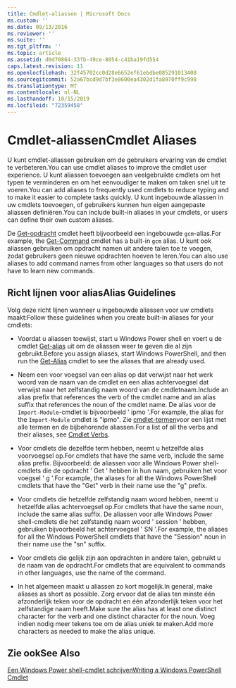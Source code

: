 ```yaml
---
title: Cmdlet-aliassen | Microsoft Docs
ms.custom: ''
ms.date: 09/13/2016
ms.reviewer: ''
ms.suite: ''
ms.tgt_pltfrm: ''
ms.topic: article
ms.assetid: d0d70864-33fb-49ce-8054-c41ba19fd554
caps.latest.revision: 11
ms.openlocfilehash: 32f45702cc0d28e6652ef61ebdbe085291013408
ms.sourcegitcommit: 52a67bcd9d7bf3e8600ea4302d1fa8970ff9c998
ms.translationtype: MT
ms.contentlocale: nl-NL
ms.lasthandoff: 10/15/2019
ms.locfileid: "72359458"
---
```

# <a name="cmdlet-aliases"></a><span data-ttu-id="3fa97-102">Cmdlet-aliassen</span><span class="sxs-lookup"><span data-stu-id="3fa97-102">Cmdlet Aliases</span></span>

<span data-ttu-id="3fa97-103">U kunt cmdlet-aliassen gebruiken om de gebruikers ervaring van de cmdlet te verbeteren.</span><span class="sxs-lookup"><span data-stu-id="3fa97-103">You can use cmdlet aliases to improve the cmdlet user experience.</span></span> <span data-ttu-id="3fa97-104">U kunt aliassen toevoegen aan veelgebruikte cmdlets om het typen te verminderen en om het eenvoudiger te maken om taken snel uit te voeren.</span><span class="sxs-lookup"><span data-stu-id="3fa97-104">You can add aliases to frequently used cmdlets to reduce typing and to make it easier to complete tasks quickly.</span></span> <span data-ttu-id="3fa97-105">U kunt ingebouwde aliassen in uw cmdlets toevoegen, of gebruikers kunnen hun eigen aangepaste aliassen definiëren.</span><span class="sxs-lookup"><span data-stu-id="3fa97-105">You can include built-in aliases in your cmdlets, or users can define their own custom aliases.</span></span>

<span data-ttu-id="3fa97-106">De [Get-opdracht](/powershell/module/microsoft.powershell.core/get-command) cmdlet heeft bijvoorbeeld een ingebouwde `gcm`-alias.</span><span class="sxs-lookup"><span data-stu-id="3fa97-106">For example, the [Get-Command](/powershell/module/microsoft.powershell.core/get-command) cmdlet has a built-in `gcm` alias.</span></span> <span data-ttu-id="3fa97-107">U kunt ook aliassen gebruiken om opdracht namen uit andere talen toe te voegen, zodat gebruikers geen nieuwe opdrachten hoeven te leren.</span><span class="sxs-lookup"><span data-stu-id="3fa97-107">You can also use aliases to add command names from other languages so that users do not have to learn new commands.</span></span>

## <a name="alias-guidelines"></a><span data-ttu-id="3fa97-108">Richt lijnen voor alias</span><span class="sxs-lookup"><span data-stu-id="3fa97-108">Alias Guidelines</span></span>

<span data-ttu-id="3fa97-109">Volg deze richt lijnen wanneer u ingebouwde aliassen voor uw cmdlets maakt:</span><span class="sxs-lookup"><span data-stu-id="3fa97-109">Follow these guidelines when you create built-in aliases for your cmdlets:</span></span>

- <span data-ttu-id="3fa97-110">Voordat u aliassen toewijst, start u Windows Power shell en voert u de cmdlet [Get-alias](/powershell/module/Microsoft.PowerShell.Utility/Get-Alias) uit om de aliassen weer te geven die al zijn gebruikt.</span><span class="sxs-lookup"><span data-stu-id="3fa97-110">Before you assign aliases, start Windows PowerShell, and then run the [Get-Alias](/powershell/module/Microsoft.PowerShell.Utility/Get-Alias) cmdlet to see the aliases that are already used.</span></span>

- <span data-ttu-id="3fa97-111">Neem een voor voegsel van een alias op dat verwijst naar het werk woord van de naam van de cmdlet en een alias achtervoegsel dat verwijst naar het zelfstandig naam woord van de cmdletnaam.</span><span class="sxs-lookup"><span data-stu-id="3fa97-111">Include an alias prefix that references the verb of the cmdlet name and an alias suffix that references the noun of the cmdlet name.</span></span> <span data-ttu-id="3fa97-112">De alias voor de `Import-Module`-cmdlet is bijvoorbeeld ' ipmo '.</span><span class="sxs-lookup"><span data-stu-id="3fa97-112">For example, the alias for the `Import-Module` cmdlet is "ipmo".</span></span> <span data-ttu-id="3fa97-113">Zie [cmdlet-termen](./approved-verbs-for-windows-powershell-commands.md)voor een lijst met alle termen en de bijbehorende aliassen.</span><span class="sxs-lookup"><span data-stu-id="3fa97-113">For a list of all the verbs and their aliases, see [Cmdlet Verbs](./approved-verbs-for-windows-powershell-commands.md).</span></span>

- <span data-ttu-id="3fa97-114">Voor cmdlets die dezelfde term hebben, neemt u hetzelfde alias voorvoegsel op.</span><span class="sxs-lookup"><span data-stu-id="3fa97-114">For cmdlets that have the same verb, include the same alias prefix.</span></span> <span data-ttu-id="3fa97-115">Bijvoorbeeld: de aliassen voor alle Windows Power shell-cmdlets die de opdracht ' Get ' hebben in hun naam, gebruiken het voor voegsel ' g '.</span><span class="sxs-lookup"><span data-stu-id="3fa97-115">For example, the aliases for all the Windows PowerShell cmdlets that have the "Get" verb in their name use the "g" prefix.</span></span>

- <span data-ttu-id="3fa97-116">Voor cmdlets die hetzelfde zelfstandig naam woord hebben, neemt u hetzelfde alias achtervoegsel op.</span><span class="sxs-lookup"><span data-stu-id="3fa97-116">For cmdlets that have the same noun, include the same alias suffix.</span></span> <span data-ttu-id="3fa97-117">De aliassen voor alle Windows Power shell-cmdlets die het zelfstandig naam woord ' session ' hebben, gebruiken bijvoorbeeld het achtervoegsel ' SN '.</span><span class="sxs-lookup"><span data-stu-id="3fa97-117">For example, the aliases for all the Windows PowerShell cmdlets that have the "Session" noun in their name use the "sn" suffix.</span></span>

- <span data-ttu-id="3fa97-118">Voor cmdlets die gelijk zijn aan opdrachten in andere talen, gebruikt u de naam van de opdracht.</span><span class="sxs-lookup"><span data-stu-id="3fa97-118">For cmdlets that are equivalent to commands in other languages, use the name of the command.</span></span>

- <span data-ttu-id="3fa97-119">In het algemeen maakt u aliassen zo kort mogelijk.</span><span class="sxs-lookup"><span data-stu-id="3fa97-119">In general, make aliases as short as possible.</span></span> <span data-ttu-id="3fa97-120">Zorg ervoor dat de alias ten minste één afzonderlijk teken voor de opdracht en één afzonderlijk teken voor het zelfstandige naam heeft.</span><span class="sxs-lookup"><span data-stu-id="3fa97-120">Make sure the alias has at least one distinct character for the verb and one distinct character for the noun.</span></span> <span data-ttu-id="3fa97-121">Voeg indien nodig meer tekens toe om de alias uniek te maken.</span><span class="sxs-lookup"><span data-stu-id="3fa97-121">Add more characters as needed to make the alias unique.</span></span>

## <a name="see-also"></a><span data-ttu-id="3fa97-122">Zie ook</span><span class="sxs-lookup"><span data-stu-id="3fa97-122">See Also</span></span>

[<span data-ttu-id="3fa97-123">Een Windows Power shell-cmdlet schrijven</span><span class="sxs-lookup"><span data-stu-id="3fa97-123">Writing a Windows PowerShell Cmdlet</span></span>](./writing-a-windows-powershell-cmdlet.md)
